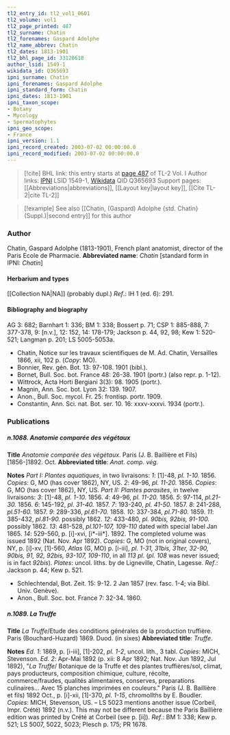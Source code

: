 ```yaml
---
tl2_entry_id: tl2_vol1_0601
tl2_volume: vol1
tl2_page_printed: 487
tl2_surname: Chatin
tl2_forenames: Gaspard Adolphe
tl2_name_abbrev: Chatin
tl2_dates: 1813-1901
tl2_bhl_page_id: 33120618
author_lsid: 1549-1
wikidata_id: Q365693
ipni_surname: Chatin
ipni_forenames: Gaspard Adolphe
ipni_standard_form: Chatin
ipni_dates: 1813-1901
ipni_taxon_scope: 
- Botany
- Mycology
- Spermatophytes
ipni_geo_scope: 
- France
ipni_version: 1.1
ipni_record_created: 2003-07-02 00:00:00.0
ipni_record_modified: 2003-07-02 00:00:00.0
---
```


> [!cite] BHL link: this entry starts at [page 487](https://www.biodiversitylibrary.org/page/33120618) of TL-2 Vol. I
> Author links: [IPNI](https://www.ipni.org/a/1549-1) LSID 1549-1, [Wikidata](https://www.wikidata.org/wiki/Q365693) QID Q365693
> Support pages: [[Abbreviations|abbreviations]], [[Layout key|layout key]], [[Cite TL-2|cite TL-2]]

> [!example] See also [[Chatin, (Gaspard) Adolphe {std. Chatin} (Suppl.)|second entry]] for this author

### Author

Chatin, Gaspard Adolphe (1813-1901), French plant anatomist, director of the Paris Ecole de Pharmacie. 
**Abbreviated name**: *Chatin* \[standard form in IPNI: *Chatin*\]

#### Herbarium and types

[[Collection NA|NA]] (probably dupl.)
*Ref*.: IH 1 (ed. 6): 291.

#### Bibliography and biography

AG 3: 682; Barnhart 1: 336; BM 1: 338; Bossert p. 71; CSP 1: 885-888, 7: 377-378, 9: \[n.v.\], 12: 152, 14: 178-179; Jackson p. 44, 92, 98; Kew 1: 520-521; Langman p. 201; LS 5005-5053a.
- Chatin, Notice sur les travaux scientifiques de M. Ad. Chatin, Versailles 1866, xii, 102 p. (*Copy*: MO).
- Bonnier, Rev. gén. Bot. 13: 97-108. 1901 (bibl.).
- Bornet, Bull. Soc. bot. France 48: 26-38. 1901 (portr.) (also repr. p. 1-12).
- Wittrock, Acta Horti Bergiani 3(3): 98. 1905 (portr.).
- Magnin, Ann. Soc. bot. Lyon 32: 139. 1907.
- Anon., Bull. Soc. mycol. Fr. 25: frontisp. portr. 1909.
- Constantin, Ann. Sci. nat. Bot. ser. 10. 16: xxxv-xxxvi. 1934 (portr.).

### Publications

##### n.1088. Anatomie comparée des végétaux

**Title**
*Anatomie comparée des végétaux*. Paris (J. B. Baillière et Fils) \[1856-\]1892. Oct.
**Abbreviated title**: *Anat. comp. vég.*

**Notes**
*Part I: Plantes aquatiques*, in two livraisons:
*1*: \[1\]-48, *pl. 1-10.* 1856. *Copies*: G, MO (has cover 1862), NY, US.
*2*: 49-96, *pl. 11-20.* 1856. *Copies*: G, MO (has cover 1862), NY, US.
*Part II: Plantes parasites*, in twelve livraisons:
*3*: \[1\]-48, *pl. 1-10.* 1856.
*4*: 49-96, *pl. 11-20.* 1856.
*5*: 97-114, *pl.21-30.* 1856.
*6*: 145-192, *pl. 31-40.* 1857.
*7*: 193-240, *pl. 41-50.* 1857.
*8*: 241-288, *pl.51-60.* 1857.
*9*: 289-336, *pl.61-70.* 1858.
*10*: 337-384, *pl.71-80.* 1859.
*11*: 385-432, *pl.81-90.* possibly 1862.
*12*: 433-480, *pl. 90bis, 92bis, 91-100.* possibly 1862.
*13*: 481-528, *pl.101-107, 109-110* dated with special label Jan 1865.
*14*: 529-560, p. \[i\]-xvi, \[i\*-iii\*\]. 1892.
The completed volume was issued 1892 (Nat. Nov. Apr 1892). *Copies*: G, MO (not in original covers), NY, p. \[i\]-xv, \[1\]-560, *Atlas* (G, MO) p. \[i-iii\], *pl. 1-31, 31bis, 31ter, 32-90, 90bis, 91, 92, 92bis, 93-107, 109-110*, in all *113 pl*. (*pl. 108* was never issued; is in fact *92bis*). *Plates*: uncol. liths. by de Ligneville, Chatin, Lagesse.
*Ref*.: Jackson p. 44; Kew p. 521.
- Schlechtendal, Bot. Zeit. 15: 9-12. 2 Jan 1857 (rev. fasc. 1-4; via Bibl. Univ. Genève).
- Anon., Bull. Soc. bot. France 7: 32-34. 1860.

##### n.1089. La Truffe

**Title**
*La Truffe*/Etude des conditions générales de la production truffière. Paris (Bouchard-Huzard) 1869. Duod. (in sixes)
**Abbreviated title**: *Truffe*.

**Notes**
*Ed. 1*: 1869, p. \[i-iii\], \[1\]-202, *pl. 1-2*, uncol. lith., 3 tabl. *Copies*: MICH, Stevenson.
*Ed. 2*: Apr-Mai 1892 (p. xii: 8 Apr 1892; Nat. Nov. Jun 1892, Jul 1892), "*La Truffe*/ Botanique de la Truffe et des plantes truffières/sol, climat, pays producteurs, composition chimique, culture, récolte, commerce/fraudes, qualités alimentaires, conserves, preparations culinaires... Avec 15 planches imprimées en couleurs." Paris (J. B. Baillière et fils) 1892 Oct., p. \[i\]-xii, \[1\]-370, *pl. 1-15*, chromollths by E. Boudler.
*Copies*: MICH, Stevenson, US. – LS 5023 mentions another issue (Corbeil, Impr. Crété) 1892 (n.v.). This may not be different because the Paris Baillière edition was printed by Crété at Corbeil (see p. \[ii\]).
*Ref*.: BM 1: 338; Kew p. 521; LS 5007, 5022, 5023; Plesch p. 175; PR 1678.

